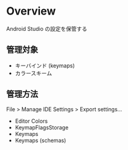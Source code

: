 # Overview
Android Studio の設定を保管する

## 管理対象
- キーバインド (keymaps)
- カラースキーム

## 管理方法
File > Manage IDE Settings > Export settings...

- Editor Colors
- KeymapFlagsStorage
- Keymaps
- Keymaps (schemas)

